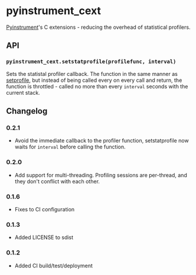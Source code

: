 pyinstrument_cext
=================

[Pyinstrument][1]'s C extensions - reducing the overhead of statistical profilers.

API
---

### `pyinstrument_cext.setstatprofile(profilefunc, interval)`

Sets the statistal profiler callback. The function in the same manner as [setprofile][2], but
instead of being called every on every call and return, the function is throttled - called no more
than every `interval` seconds with the current stack.

[1]: https://github.com/joerick/pyinstrument
[2]: https://docs.python.org/2/library/sys.html#sys.setprofile

Changelog
---------

### 0.2.1

- Avoid the immediate callback to the profiler function, setstatprofile
  now waits for `interval` before calling the function.

### 0.2.0

- Add support for multi-threading. Profiling sessions are per-thread, and they
  don't conflict with each other.

### 0.1.6

- Fixes to CI configuration

### 0.1.3

- Added LICENSE to sdist

### 0.1.2

- Added CI build/test/deployment